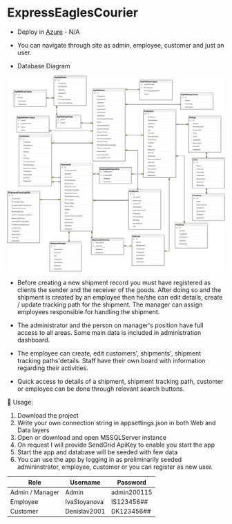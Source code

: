 # ExpressEaglesCourier


- Deploy in [Azure](https://expresseaglescourierweb20221219115043.azurewebsites.net/) - N/A

- You can navigate through site as admin, employee, customer and just an user.

- Database Diagram

![Diagram](Database-Diagram.png)

- Before creating a new shipment record you must have registered as clients the sender and the receiver of the goods. After doing so and the shipment is created by an employee then he/she can edit details, create / update tracking path for the shipment. The manager can assign employees responsible for handling the shipment.

- The administrator and the person on manager's position have full access to all areas. Some main data is included in administration dashboard.

- The employee can create, edit customers', shipments', shipment tracking paths'details. Staff have their own board with information regarding their activities.

- Quick access to details of a shipment, shipment tracking path, customer or employee can be done through relevant search buttons. 

:black_square_button: Usage: 

1. Download the project
2. Write your own connection string in appsettings.json in both Web and Data layers
3. Open or download and open MSSQLServer instance
4. On request I will provide SendGrid ApiKey to enable you start the app
5. Start the app and database will be seeded with few data
6. You can use the app by logging in as preliminarily seeded admininstrator, employee, customer or you can register as new user.

 
| Role  | Username |Password  | 
| ------------- | ------------- | ------------- | 
| Admin / Manager  | Admin  |admin200115 | 
| Employee  | IvaStoyanova  |IS123456## | 
| Customer  | Denislav2001  |DK123456## | 
















